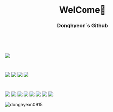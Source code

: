 <h1 align="center">WelCome👋</h3>
<h3 align="center">Donghyeon`s Github</h3>
<br><br><br>

<p align="left">
  <a href ="https://solved.ac/dongdong99"> <img src ="http://mazassumnida.wtf/api/v2/generate_badge?boj=dongdong99"> </a>
</p>

<br>

<p align="right"> 
  
  <a href="https://github.com/Donghyeon0915/"><img src = "http://img.shields.io/badge/-Git%20Hub-black?style=flat-square&logo=github&link=https://github.com/Donghyeon0915"></a>
  <a href="https://github.com/Donghyeon0915/"><img src = "http://img.shields.io/badge/-Git-f05032?style=flat-square&logo=git&logoColor=white&link="></a>
  <a href="https://github.com/Donghyeon0915/"><img src = "http://img.shields.io/badge/-FaceBook-1877F2?style=flat-square&logo=facebook&logoColor=white&link=https://zzsza.github.io/"></a>
  <a href="https://github.com/Donghyeon0915/"><img src = "http://img.shields.io/badge/-Instagram-e4405f?style=flat-square&logo=instagram&logoColor=white&link="></a>

 <br>
 
 <a href="https://github.com/Donghyeon0915/"><img src = "http://img.shields.io/badge/-Java-007396?style=flat-square&logo=java&link="></a>
  <a href="https://github.com/Donghyeon0915/"><img src = "http://img.shields.io/badge/-Python-3776ab?style=flat-square&logo=python&logoColor=white&link="></a>
  <a href="https://github.com/Donghyeon0915/"><img src = "http://img.shields.io/badge/-Cpp-00599C?style=flat-square&logo=c%2B%2B&logoColor=white&link="></a>
  <a href="https://github.com/Donghyeon0915/"><img src = "http://img.shields.io/badge/-JavaScript-f7df1e?style=flat-square&logo=javascript&logoColor=black&link="></a>
  <a href="https://github.com/Donghyeon0915/"><img src = "http://img.shields.io/badge/-Html-e34f26?style=flat-square&logo=html5&logoColor=white&link="></a>
  <a href="https://github.com/Donghyeon0915/"><img src = "http://img.shields.io/badge/-CSS3-1572B6?style=flat-square&logo=css3&logoColor=white&link="></a>
  <a href="https://github.com/Donghyeon0915/"><img src = "http://img.shields.io/badge/-MySQL-4479a1?style=flat-square&logo=MySQL&logoColor=white&link="></a>
  <a href="https://github.com/Donghyeon0915/"><img src = "http://img.shields.io/badge/-React-61dafb?style=flat-square&logo=React&logoColor=white&link="></a>

</p>

<img src="https://github-readme-stats.vercel.app/api/top-langs?username=donghyeon0915&show_icons=true&locale=en&layout=compact" alt="donghyeon0915" />
